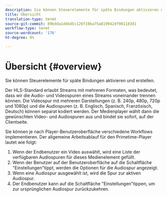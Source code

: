 ```yaml
---
description: Sie können Steuerelemente für späte Bindungen aktivieren und erstellen.
title: Übersicht
translation-type: tm+mt
source-git-commit: 89bdda1d4bd5c126f19ba75a819942df901183d1
workflow-type: tm+mt
source-wordcount: '176'
ht-degree: 0%

---
```



# Übersicht {#overview}

Sie können Steuerelemente für späte Bindungen aktivieren und erstellen.

Der HLS-Standard erlaubt Streams mit mehreren Formaten, was bedeutet, dass wir die Audio- und Videospuren eines Streams voneinander trennen können. Die Videospur mit mehreren Darstellungen (z. B. 240p, 480p, 720p und 1080p) und die Audiospuren (z. B. Englisch, Spanisch, Französisch, Deutsch) können separat kodiert werden. Der Medienplayer wählt dann die gewünschten Video- und Audiospuren aus und bindet sie sofort, auf der Clientseite.

Sie können je nach Player-Benutzeroberfläche verschiedene Workflows implementieren. Der allgemeine Arbeitsablauf für den Primetime-Player lautet wie folgt:

1. Wenn der Endbenutzer ein Video auswählt, wird eine Liste der verfügbaren Audiospuren für dieses Medienelement gefüllt.
1. Wenn der Benutzer auf der Benutzeroberfläche auf die Schaltfläche &quot;Einstellungen&quot;tippt, werden die Optionen für die Audiospur angezeigt.
1. Wenn eine Audiospur ausgewählt ist, wird die Spur zur aktiven Audiospur.
1. Der Endbenutzer kann auf die Schaltfläche &quot;Einstellungen&quot;tippen, um zur ursprünglichen Audiospur zurückzukehren.

